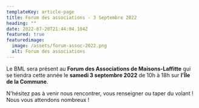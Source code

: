 ```yaml
---
templateKey: article-page
title: Forum des associations - 3 Septembre 2022
heading: ""
date: 2022-07-20T21:44:04.104Z
featured: true
featuredimage:
  image: /assets/forum-assoc-2022.png
  alt: Forum des associations
---
```

Le BML sera présent au **Forum des Associations de Maisons-Laffitte** qui se tiendra cette année le **samedi 3 septembre 2022** de 10h à 18h sur **l'Île de la Commune**.

N'hésitez pas à venir nous rencontrer, vous renseigner ou taper du volant ! Nous vous attendons nombreux !